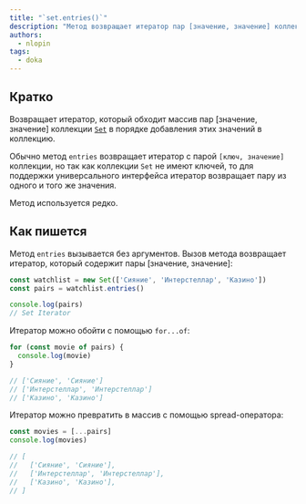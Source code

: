 ```yaml
---
title: "`set.entries()`"
description: "Метод возвращает итератор пар [значение, значение] коллекции Set"
authors:
  - nlopin
tags:
  - doka
---
```


## Кратко

Возвращает итератор, который обходит массив пар [значение, значение] коллекции [`Set`](/js/set/) в порядке добавления этих значений в коллекцию.

Обычно метод `entries` возвращает итератор с парой `[ключ, значение]` коллекции, но так как коллекции `Set` не имеют ключей, то для поддержки универсального интерфейса итератор возвращает пару из одного и того же значения.

Метод используется редко.

## Как пишется

Метод `entries` вызывается без аргументов. Вызов метода возвращает итератор, который содержит пары [значение, значение]:

```js
const watchlist = new Set(['Сияние', 'Интерстеллар', 'Казино'])
const pairs = watchlist.entries()

console.log(pairs)
// Set Iterator
```

Итератор можно обойти с помощью `for...of`:

```js
for (const movie of pairs) {
  console.log(movie)
}

// ['Сияние', 'Сияние']
// ['Интерстеллар', 'Интерстеллар']
// ['Казино', 'Казино']
```

Итератор можно превратить в массив с помощью spread-оператора:

```js
const movies = [...pairs]
console.log(movies)

// [
//   ['Сияние', 'Сияние'],
//   ['Интерстеллар', 'Интерстеллар'],
//   ['Казино', 'Казино'],
// ]
```

